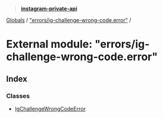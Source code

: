 > **[instagram-private-api](../README.md)**

[Globals](../globals.md) / ["errors/ig-challenge-wrong-code.error"](_errors_ig_challenge_wrong_code_error_.md) /

# External module: "errors/ig-challenge-wrong-code.error"

## Index

### Classes

* [IgChallengeWrongCodeError](../classes/_errors_ig_challenge_wrong_code_error_.igchallengewrongcodeerror.md)